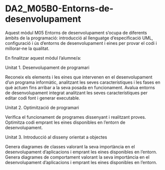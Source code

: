 # DA2_M05B0-Entorns-de-desenvolupament
Aquest mòdul M05 Entorns de desenvolupament s’ocupa de diferents àmbits de la programació: introducció al llenguatge d’especificació UML, configuració i ús d’entorns de desenvolupament i eines per provar el codi i millorar-ne la qualitat.

En finalitzar aquest mòdul l’alumne/a:

Unitat 1. Desenvolupament de programari

Reconeix els elements i les eines que intervenen en el desenvolupament d’un programa informàtic, analitzant les seves característiques i les fases en què actuen fins arribar a la seva posada en funcionament.
Avalua entorns de desenvolupament integrat analitzant les seves característiques per editar codi font i generar executable.

Unitat 2. Optimització de programari

Verifica el funcionament de programes dissenyant i realitzant proves.
Optimitza codi emprant les eines disponibles en l’entorn de desenvolupament.

Unitat 3. Introducció al disseny orientat a objectes

Genera diagrames de classes valorant la seva importància en el desenvolupament d’aplicacions i emprant les eines disponibles en l’entorn.
Genera diagrames de comportament valorant la seva importància en el desenvolupament d’aplicacions i emprant les eines disponibles en l’entorn.
